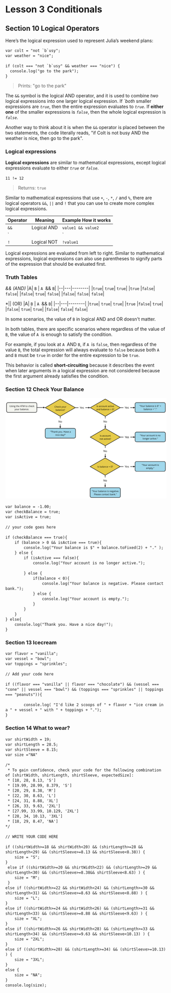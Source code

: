 # Lesson 3 Conditionals
## Section 10 Logical Operators

Here’s the logical expression used to represent Julia’s weekend plans:
```
var colt = "not `b`usy";
var weather = "nice";

if (colt === "not `b`usy" && weather === "nice") {
  console.log("go to the park");
}
```
> Prints: "go to the park"

The `&&` symbol is the logical AND operator, and it is used to combine *two* logical expressions into one larger logical expression. If *`both* smaller expressions are *``true``*, then the entire expression evaluates to *``true``*. If **either one** of the smaller expressions is *``false``*, then the whole logical expression is *``false``*.

Another way to think about it is when the `&&` operator is placed between the two statements, the code literally reads, "if Colt is not busy AND the weather is nice, then go to the park".

### Logical expressions

**Logical expressions** are similar to mathematical expressions, except logical expressions evaluate to either *``true``* or *``false``*.

`11 != 12`
> Returns: ``true``

Similar to mathematical expressions that use `+`, `-`, `*`, `/` and `%`, there are logical operators `&&`, `||` and `!` that you can use to create more complex logical expressions.

|Operator |	Meaning |	Example	How it works|
----------|---------|-----------------------|
|`&&` |	Logical AND	| `value1 && value2`|	Returns `true` if *both* `value1` and `value2` evaluate to ```true```.|
|`||` |	Logical OR |	`value1 || value2`|	Returns `true` if *either* `value1` or `value2` (*or even both*) evaluates to `true`.|
| `!` | Logical NOT	|`!value1`|	Returns the *opposite* of `value1`. If `value1` is `true`, then `!value1` is `false`.|

Logical expressions are evaluated from left to right. Similar to mathematical expressions, logical expressions can also use parentheses to signify parts of the expression that should be evaluated first.

### Truth Tables

*&& (AND)*
|A|	`B` |	`A `&& `B`|
|--|---|--------|
|``true``|	``true``|	``true``|
|``true``	|``false``|	``false``|
|``false``|	``true``|	``false``|
|``false``|	``false``|	``false``|

*|| (OR)
|A|	`B` |	`A `&& `B`|
|--|---|--------|
|``true``|	``true``|	``true``|
|``true``	|``false``|	``true``|
|``false``|	``true``|	``true``|
|``false``|	``false``|	``false``|

In some scenarios, the value of ``B`` in logical AND and OR doesn't matter.

In both tables, there are specific scenarios where regardless of the value of `B`, the value of `A `is enough to satisfy the condition.

For example, if you look at `A `AND `B`, if `A `is `false`, then regardless of the value `B`, the total expression will always evaluate to `false` because both `A `and `B` must be `true` in order for the entire expression to be `true`.

This behavior is called **short-circuiting** because it describes the event when later arguments in a logical expression are not considered because the first argument already satisfies the condition.

### Section 12 Check Your Balance

![Check your balance flow chart](https://github.com/tastethedream/introtojavascript/blob/master/images/balance.jpeg "check balance flow chart")

```
var balance = -1.00;
var checkBalance = true;
var isActive = true;

// your code goes here

if (checkBalance === true){
    if (balance > 0 && isActive === true){
        console.log("Your balance is $" + balance.toFixed(2) + "." );
    } else {
        if (isActive === false){
            console.log("Your account is no longer active.");
            
        } else {
            if(balance < 0){
                console.log("Your balance is negative. Please contact bank.");
            } else {
                console.log("Your account is empty.");
            }
        }
    }
} else{
    console.log("Thank you. Have a nice day!");
}
```

### Section 13 Icecream
```
var flavor = "vanilla";
var vessel = "bowl";
var toppings = "sprinkles";

// Add your code here

if ((flavor === "vanilla" || flavor === "chocolate") && (vessel === "cone" || vessel === "bowl") && (toppings === "sprinkles" || toppings === "peanuts")){
    
        console.log( "I'd like 2 scoops of " + flavor + "ice cream in a " + vessel + " with " + toppings + ".");
}    
```

### Section 14 What to wear?

```
var shirtWidth = 19;
var shirtLength = 28.5;
var shirtSleeve = 8.15;
var size ="NA"

/*
 * To gain confidence, check your code for the following combination of [shirtWidth, shirtLength, shirtSleeve, expectedSize]:
 * [18, 28, 8.13, 'S']
 * [19.99, 28.99, 8.379, 'S']
 * [20, 29, 8.38, 'M']
 * [22, 30, 8.63, 'L']
 * [24, 31, 8.88, 'XL']
 * [26, 33, 9.63, '2XL']
 * [27.99, 33.99, 10.129, '2XL']
 * [28, 34, 10.13, '3XL']
 * [18, 29, 8.47, 'NA']
*/

// WRITE YOUR CODE HERE

if ((shirtWidth>=18 && shirtWidth<20) && (shirtLength>=28 && shirtLength<29) && (shirtSleeve>=8.13 && shirtSleeve<8.38)) {
    size = "S";
}
 else if ((shirtWidth>=20 && shirtWidth<22) && (shirtLength>=29 && shirtLength<30) && (shirtSleeve>=8.38&& shirtSleeve<8.63) ) {
    size = "M";
 }   
else if ((shirtWidth>=22 && shirtWidth<24) && (shirtLength>=30 && shirtLength<31) && (shirtSleeve>=8.63 && shirtSleeve<8.88) ) {
    size = "L";
}
else if ((shirtWidth>=24 && shirtWidth<26) && (shirtLength>=31 && shirtLength<33) && (shirtSleeve>=8.88 && shirtSleeve<9.63) ) {
    size = "XL";
}
else if ((shirtWidth>=26 && shirtWidth<28) && (shirtLength>=33 && shirtLength<34) && (shirtSleeve>=9.63 && shirtSleeve<10.13) ) {
    size = "2XL";
}
else if ((shirtWidth>=28) && (shirtLength>=34) && (shirtSleeve>=10.13) ) {
    size = "3XL";
}
else {
    size = "NA";
}
console.log(size);
```
   